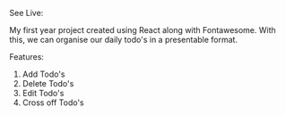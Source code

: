 See Live: 

My first year project created using React along with Fontawesome. With this, we can organise our daily todo's in a presentable format.

Features:
1. Add Todo's
2. Delete Todo's
3. Edit Todo's
4. Cross off Todo's

